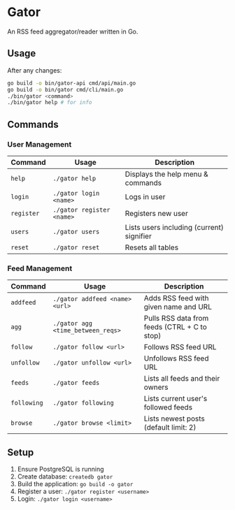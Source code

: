 # Gator

An RSS feed aggregator/reader written in Go.

## Usage

After any changes:
```bash
go build -o bin/gator-api cmd/api/main.go
go build -o bin/gator cmd/cli/main.go    
./bin/gator <command>
./bin/gator help # for info
```

## Commands

### User Management
| Command | Usage | Description |
|---------|-------|-------------|
| `help` | `./gator help` | Displays the help menu & commands |
| `login` | `./gator login <name>` | Logs in user |
| `register` | `./gator register <name>` | Registers new user |
| `users` | `./gator users` | Lists users including (current) signifier |
| `reset` | `./gator reset` | Resets all tables |

### Feed Management
| Command | Usage | Description |
|---------|-------|-------------|
| `addfeed` | `./gator addfeed <name> <url>` | Adds RSS feed with given name and URL |
| `agg` | `./gator agg <time_between_reqs>` | Pulls RSS data from feeds (CTRL + C to stop) |
| `follow` | `./gator follow <url>` | Follows RSS feed URL |
| `unfollow` | `./gator unfollow <url>` | Unfollows RSS feed URL |
| `feeds` | `./gator feeds` | Lists all feeds and their owners |
| `following` | `./gator following` | Lists current user's followed feeds |
| `browse` | `./gator browse <limit>` | Lists newest posts (default limit: 2) |

## Setup

1. Ensure PostgreSQL is running
2. Create database: `createdb gator`
3. Build the application: `go build -o gator`
4. Register a user: `./gator register <username>`
5. Login: `./gator login <username>`